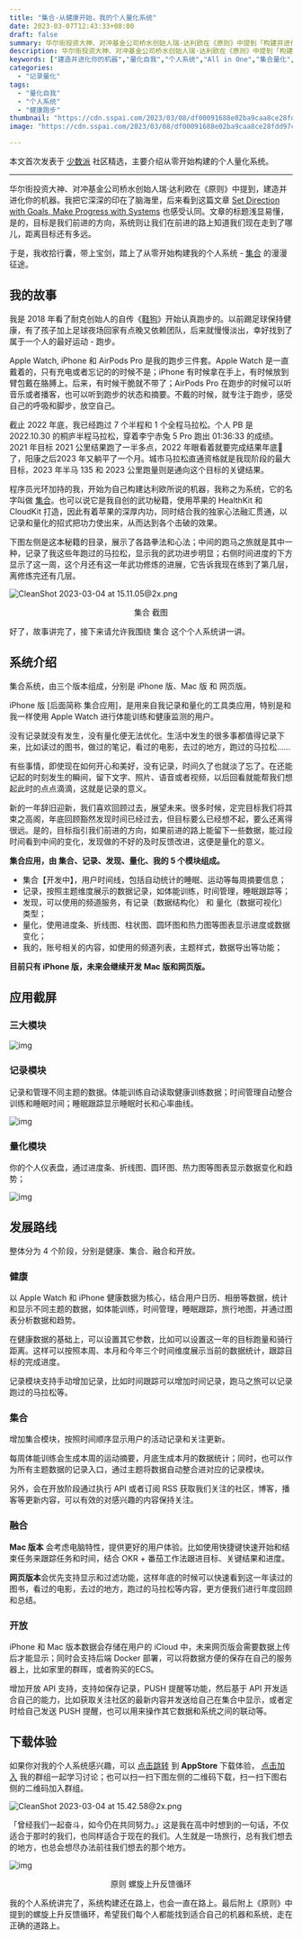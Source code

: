 ```yaml
---
title: "集合-从健康开始，我的个人量化系统"
date: 2023-03-07T12:43:33+08:00
draft: false
summary: 华尔街投资大神、对冲基金公司桥水创始人瑞·达利欧在《原则》中提到「构建并进化你的机器」，它深深的留在了我的脑海里。于是，我收拾行囊，带上宝剑，踏上了从零开始构建我的个人量化系统 - 集合 的漫漫征程。
description: 华尔街投资大神、对冲基金公司桥水创始人瑞·达利欧在《原则》中提到「构建并进化你的机器」，它深深的留在了我的脑海里。于是，我收拾行囊，带上宝剑，踏上了从零开始构建我的个人量化系统 - 集合 的漫漫征程。
keywords: ["建造并进化你的机器","量化自我","个人系统","All in One","集合量化","记录量化","跑步三件套","没有记录就没有发生","没有量化便无法优化","Gyroscope","记录量化"]
categories:
  - "记录量化"
tags:
  - "量化自我"
  - "个人系统"
  - "健康跑步"
thumbnail: "https://cdn.sspai.com/2023/03/08/df00091688e02ba9caa8ce28fdd97cb2.png"
image: "https://cdn.sspai.com/2023/03/08/df00091688e02ba9caa8ce28fdd97cb2.png"

---
```


本文首次发表于 [少数派](https://sspai.com/post/78679) 社区精选，主要介绍从零开始构建的个人量化系统。

---

华尔街投资大神、对冲基金公司桥水创始人瑞·达利欧在《原则》中提到，建造并进化你的机器。我把它深深的印在了脑海里，后来看到这篇文章 [Set Direction with Goals, Make Progress with Systems](https://sspai.com/link?target=https%3A%2F%2Fashleyjanssen.com%2Fset-direction-with-goals-make-progress-with-systems%2F) 也感受认同。文章的标题浅显易懂，是的，目标是我们前进的方向，系统则让我们在前进的路上知道我们现在走到了哪儿，距离目标还有多远。

于是，我收拾行囊，带上宝剑，踏上了从零开始构建我的个人系统 - [集合](https://sspai.com/link?target=https%3A%2F%2Ft.cmcn.me%2Fapp) 的漫漫征途。

## 我的故事

我是 2018 年看了耐克创始人的自传《[鞋狗](https://book.douban.com/subject/26860776/)》开始认真跑步的。以前踢足球保持健康，有了孩子加上足球夜场回家有点晚又依赖团队，后来就慢慢淡出，幸好找到了属于一个人的最好运动 - 跑步。

Apple Watch, iPhone 和 AirPods Pro 是我的跑步三件套。Apple Watch 是一直戴着的，只有充电或者忘记的的时候不是；iPhone 有时候拿在手上，有时候放到臂包戴在胳膊上。后来，有时候干脆就不带了；AirPods Pro 在跑步的时候可以听音乐或者播客，也可以听到跑步的状态和摘要。不戴的时候，就专注于跑步，感受自己的呼吸和脚步，放空自己。

截止 2022 年底，我已经跑过 7 个半程和 1 个全程马拉松。个人 PB 是 2022.10.30 的桐庐半程马拉松，穿着李宁赤兔 5 Pro 跑出 01:36:33 的成绩。2021 年目标 2021 公里结果跑了一半多点，2022 年眼看着就要完成结果年底🐑了，阳康之后2023 年又躺平了一个月。城市马拉松直通资格就是我现阶段的最大目标，2023 年半马 135 和 2023 公里跑量则是通向这个目标的关键结果。

程序员光环加持的我，开始为自己构建达利欧所说的机器，我称之为系统，它的名字叫做 [集合](https://sspai.com/link?target=https%3A%2F%2Ft.cmcn.me%2Fapp)。也可以说它是我自创的武功秘籍，使用苹果的 HealthKit 和 CloudKit 打造，因此有着苹果的深厚内功，同时结合我的独家心法融汇贯通，以记录和量化的招式把功力使出来，从而达到各个击破的效果。

下图左侧是这本秘籍的目录，展示了各路拳法和心法；中间的跑马之旅就是其中一种，记录了我这些年跑过的马拉松，显示我的武功进步明显；右侧时间进度的下方显示了这一周，这个月还有这一年武功修炼的进展，它告诉我现在练到了第几层，离修炼完还有几层。

![CleanShot 2023-03-04 at 15.11.05@2x.png](https://cdn.sspai.com/2023/03/07/article/fc0b6acf5bb22f5471cc9835ba9cf790?imageView2/2/w/1120/q/90/interlace/1/ignore-error/1)<p style="text-align: center;">集合 截图</p>

好了，故事讲完了，接下来请允许我围绕 集合 这个个人系统讲一讲。

## 系统介绍

集合系统，由三个版本组成，分别是 iPhone 版、Mac 版 和 网页版。

iPhone 版 [后面简称 集合应用]，是用来自我记录和量化的工具类应用，特别是和我一样使用 Apple Watch 进行体能训练和健康监测的用户。

没有记录就没有发生，没有量化便无法优化。生活中发生的很多事都值得记录下来，比如读过的图书，做过的笔记，看过的电影，去过的地方，跑过的马拉松……

有些事情，即使现在如何开心和美好，没有记录，时间久了也就淡了忘了。在还能记起的时刻发生的瞬间，留下文字、照片、语音或者视频，以后回看就能帮我们想起此时的点点滴滴，这就是记录的意义。

新的一年辞旧迎新，我们喜欢回顾过去，展望未来。很多时候，定完目标我们将其束之高阁，年底回顾豁然发现时间已经过去，但目标要么已经想不起，要么还离得很远。是的，目标指引我们前进的方向，如果前进的路上能留下一些数据，能过段时间看到中间的变化，发现做的不好的及时反馈改进，这便是量化的意义。

**集合应用，由 集合、记录、发现、量化、我的 5 个模块组成。**

- 集合【开发中】，用户时间线，包括自动统计的睡眠、运动等每周摘要信息；
- 记录，按照主题维度展示的数据记录，如体能训练，时间管理，睡眠跟踪等；
- 发现，可以使用的频道服务，有记录（数据结构化） 和 量化（数据可视化）类型；
- 量化，使用进度条、折线图、柱状图、圆环图和热力图等图表显示进度或数据变化；
- 我的，账号相关的内容，如使用的频道列表，主题样式，数据导出等功能；

**目前只有 iPhone 版，未来会继续开发 Mac 版和网页版。**

## 应用截屏

### 三大模块

![img](https://cdn.sspai.com/2023/03/07/article/760fb7b43554e6e6634ec0e1b0849682?imageView2/2/w/1120/q/90/interlace/1/ignore-error/1)

### 记录模块

记录和管理不同主题的数据。体能训练自动读取健康训练数据；时间管理自动整合训练和睡眠时间；睡眠跟踪显示睡眠时长和心率曲线。

![img](https://cdn.sspai.com/2023/03/07/article/e0e01b133a57e5847b6da5d88e26e010?imageView2/2/w/1120/q/90/interlace/1/ignore-error/1)

### 量化模块

你的个人仪表盘，通过进度条、折线图、圆环图、热力图等图表显示数据变化和趋势；

![img](https://cdn.sspai.com/2023/03/07/article/23e4049434c49b6be700f97d061b2946?imageView2/2/w/1120/q/90/interlace/1/ignore-error/1)

## 发展路线

整体分为 4 个阶段，分别是健康、集合、融合和开放。

### 健康

以 Apple Watch 和 iPhone 健康数据为核心，结合用户日历、相册等数据，统计和显示不同主题的数据，如体能训练，时间管理，睡眠跟踪，旅行地图，并通过图表分析数据和趋势。

在健康数据的基础上，可以设置其它参数，比如可以设置这一年的目标跑量和骑行距离。这样可以按照本周、本月和今年三个时间维度展示当前的数据统计，跟踪目标的完成进度。

记录模块支持手动增加记录，比如时间跟踪可以增加时间记录，跑马之旅可以记录跑过的马拉松等。

### 集合

增加集合模块，按照时间顺序显示用户的活动记录和关注更新。

每周体能训练会生成本周的运动摘要，月底生成本月的数据统计；同时，也可以作为所有主题数据的记录入口，通过主题将数据自动整合进对应的记录模块。

另外，会在开放阶段通过执行 API 或者订阅 RSS 获取我们关注的社区，博客，播客等更新内容，可以有效的对感兴趣的内容保持关注。

### 融合

**Mac 版本** 会考虑电脑特性，提供更好的用户体验。比如使用快捷键快速开始和结束任务来跟踪任务和时间，结合 OKR + 番茄工作法跟进目标、关键结果和进度。

**网页版本**会优先支持显示和过滤功能，这样年底的时候可以快速看到这一年读过的图书，看过的电影，去过的地方，跑过的马拉松等内容，更方便我们进行年度回顾和总结。

### 开放

iPhone 和 Mac 版本数据会存储在用户的 iCloud 中，未来网页版会需要数据上传后才能显示；同时会支持后端 Docker 部署，可以将数据方便的保存在自己的服务器上，比如家里的群晖，或者购买的ECS。

增加开放 API 支持，支持如保存记录，PUSH 提醒等功能，然后基于 API 开发适合自己的能力，比如获取关注社区的最新内容并发送给自己在集合中显示，或者定时给自己发送 PUSH 提醒，也可以用来操作其它数据和系统之间的联动等。

## 下载体验

如果你对我的个人系统感兴趣，可以 [点击跳转](https://sspai.com/link?target=https%3A%2F%2Ft.cmcn.me%2Fapp) 到 **AppStore** 下载体验， [点击加入](https://sspai.com/link?target=https%3A%2F%2Ft.me%2Fqscircle) 我的群组一起学习讨论；也可以扫一扫下图左侧的二维码下载，扫一扫下图右侧的二维码加入群组。

![CleanShot 2023-03-04 at 15.42.58@2x.png](https://cdn.sspai.com/2023/03/07/article/87b6c0f24e6d2a953a169024059e235a?imageView2/2/w/1120/q/90/interlace/1/ignore-error/1)

「曾经我们一起奋斗，如今仍在共同努力。」这是我在高中时想到的一句话，不仅适合于那时的我们，也同样适合于现在的我们。人生就是一场旅行，总有我们想去的地方，也总会想尽办法前往我们想去的那个地方。

![img](https://cdn.sspai.com/2023/03/07/e6df090d6c3fcc50b4890a7edafecb67.png?imageView2/2/w/1120/q/90/interlace/1/ignore-error/1)<p style="text-align: center;">原则 螺旋上升反馈循环</p>

我的个人系统讲完了，系统构建还在路上，也会一直在路上。最后附上《原则》中提到的螺旋上升反馈循环，希望我们每个人都能找到适合自己的机器和系统，走在正确的道路上。